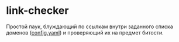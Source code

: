 # link-checker

Простой паук, блуждающий по ссылкам внутри заданного списка доменов ([config.yaml](./config.dist.yaml)) и проверяющий их на предмет битости.
